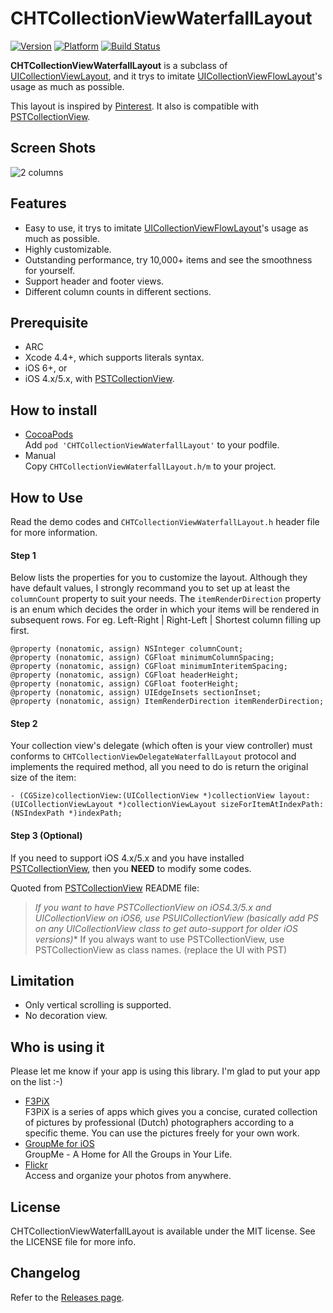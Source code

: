 CHTCollectionViewWaterfallLayout
===============================

[![Version](https://cocoapod-badges.herokuapp.com/v/CHTCollectionViewWaterfallLayout/badge.png)](http://cocoadocs.org/docsets/CHTCollectionViewWaterfallLayout)
[![Platform](https://cocoapod-badges.herokuapp.com/p/CHTCollectionViewWaterfallLayout/badge.png)](http://cocoadocs.org/docsets/CHTCollectionViewWaterfallLayout)
[![Build Status](https://travis-ci.org/chiahsien/CHTCollectionViewWaterfallLayout.svg?branch=develop)](https://travis-ci.org/chiahsien/CHTCollectionViewWaterfallLayout)

**CHTCollectionViewWaterfallLayout** is a subclass of [UICollectionViewLayout], and it trys to imitate [UICollectionViewFlowLayout]'s usage as much as possible.

This layout is inspired by [Pinterest]. It also is compatible with [PSTCollectionView].

Screen Shots
------------
![2 columns](https://cloud.githubusercontent.com/assets/474/3419095/25b4de9e-fe56-11e3-9b98-690319d736ce.png)

Features
--------
* Easy to use, it trys to imitate [UICollectionViewFlowLayout]'s usage as much as possible.
* Highly customizable.
* Outstanding performance, try 10,000+ items and see the smoothness for yourself.
* Support header and footer views.
* Different column counts in different sections.

Prerequisite
------------
* ARC
* Xcode 4.4+, which supports literals syntax.
* iOS 6+, or
* iOS 4.x/5.x, with [PSTCollectionView].

How to install
--------------
* [CocoaPods]  
  Add `pod 'CHTCollectionViewWaterfallLayout'` to your podfile.
* Manual  
  Copy `CHTCollectionViewWaterfallLayout.h/m` to your project.

How to Use
----------
Read the demo codes and `CHTCollectionViewWaterfallLayout.h` header file for more information.

#### Step 1
Below lists the properties for you to customize the layout. Although they have default values, I strongly recommand you to set up at least the `columnCount` property to suit your needs.
The `itemRenderDirection` property is an enum which decides the order in which your items will be rendered in subsequent rows. For eg. Left-Right | Right-Left | Shortest column filling up first.

``` objc
@property (nonatomic, assign) NSInteger columnCount;
@property (nonatomic, assign) CGFloat minimumColumnSpacing;
@property (nonatomic, assign) CGFloat minimumInteritemSpacing;
@property (nonatomic, assign) CGFloat headerHeight;
@property (nonatomic, assign) CGFloat footerHeight;
@property (nonatomic, assign) UIEdgeInsets sectionInset;
@property (nonatomic, assign) ItemRenderDirection itemRenderDirection;
```

#### Step 2
Your collection view's delegate (which often is your view controller) must conforms to `CHTCollectionViewDelegateWaterfallLayout` protocol and implements the required method, all you need to do is return the original size of the item:

``` objc
- (CGSize)collectionView:(UICollectionView *)collectionView layout:(UICollectionViewLayout *)collectionViewLayout sizeForItemAtIndexPath:(NSIndexPath *)indexPath;
```

#### Step 3 (Optional)
If you need to support iOS 4.x/5.x and you have installed [PSTCollectionView], then you **NEED** to modify some codes.

Quoted from [PSTCollectionView] README file:
> **If you want to have PSTCollectionView on iOS4.3/5.x and UICollectionView on iOS6, use PSUICollectionView (basically add PS on any UICollectionView* class to get auto-support for older iOS versions)**
> If you always want to use PSTCollectionView, use PSTCollectionView as class names. (replace the UI with PST)

Limitation
----------
* Only vertical scrolling is supported.
* No decoration view.

Who is using it
---------------
Please let me know if your app is using this library. I'm glad to put your app on the list :-)

* [F3PiX](https://itunes.apple.com/us/app/samenwerken-f3pix/id897714553?mt=8)  
F3PiX is a series of apps which gives you a concise, curated collection of pictures by professional (Dutch) photographers according to a specific theme. You can use the pictures freely for your own work.
* [GroupMe for iOS](https://itunes.apple.com/us/app/groupme/id392796698?mt=8)  
GroupMe - A Home for All the Groups in Your Life.
* [Flickr](https://itunes.apple.com/us/app/id328407587)  
Access and organize your photos from anywhere.

License
-------
CHTCollectionViewWaterfallLayout is available under the MIT license. See the LICENSE file for more info.

Changelog
---------
Refer to the [Releases page](https://github.com/chiahsien/CHTCollectionViewWaterfallLayout/releases).

[UICollectionViewLayout]: http://developer.apple.com/library/ios/#documentation/uikit/reference/UICollectionViewLayout_class/Reference/Reference.html
[UICollectionViewFlowLayout]: https://developer.apple.com/library/ios/documentation/uikit/reference/UICollectionViewFlowLayout_class/Reference/Reference.html
[Pinterest]: http://pinterest.com/
[PSTCollectionView]: https://github.com/steipete/PSTCollectionView
[CocoaPods]: http://cocoapods.org/

